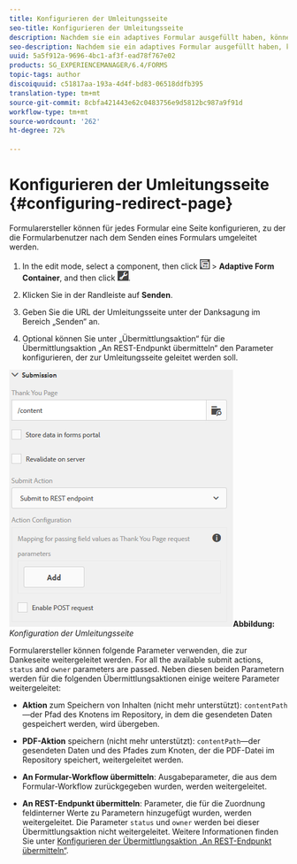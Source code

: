 ```yaml
---
title: Konfigurieren der Umleitungsseite
seo-title: Konfigurieren der Umleitungsseite
description: Nachdem sie ein adaptives Formular ausgefüllt haben, können Benutzer zu einer Webseite umgeleitet werden, die Formularersteller beim Erstellen des Formulars konfigurieren können.
seo-description: Nachdem sie ein adaptives Formular ausgefüllt haben, können Benutzer zu einer Webseite umgeleitet werden, die Formularersteller beim Erstellen des Formulars konfigurieren können.
uuid: 5a5f912a-9696-4bc1-af3f-ead78f767e02
products: SG_EXPERIENCEMANAGER/6.4/FORMS
topic-tags: author
discoiquuid: c51817aa-193a-4d4f-bd83-06518ddfb395
translation-type: tm+mt
source-git-commit: 8cbfa421443e62c0483756e9d5812bc987a9f91d
workflow-type: tm+mt
source-wordcount: '262'
ht-degree: 72%

---
```



# Konfigurieren der Umleitungsseite {#configuring-redirect-page}

Formularersteller können für jedes Formular eine Seite konfigurieren, zu der die Formularbenutzer nach dem Senden eines Formulars umgeleitet werden.

1. In the edit mode, select a component, then click ![field-level](assets/field-level.png) > **Adaptive Form Container**, and then click ![cmppr](assets/cmppr.png).

1. Klicken Sie in der Randleiste auf **Senden**.

1. Geben Sie die URL der Umleitungsseite unter der Danksagung im Bereich „Senden“ an.
1. Optional können Sie unter „Übermittlungsaktion“ für die Übermittlungsaktion „An REST-Endpunkt übermitteln“ den Parameter konfigurieren, der zur Umleitungsseite geleitet werden soll.

![Umleitungsseitenkonfiguration](assets/thank-you-setting-1.png)**Abbildung:** *Konfiguration der Umleitungsseite*

Formularersteller können folgende Parameter verwenden, die zur Dankeseite weitergeleitet werden. For all the available submit actions, `status` and `owner` parameters are passed. Neben diesen beiden Parametern werden für die folgenden Übermittlungsaktionen einige weitere Parameter weitergeleitet:

* **Aktion** zum Speichern von Inhalten (nicht mehr unterstützt): `contentPath`—der Pfad des Knotens im Repository, in dem die gesendeten Daten gespeichert werden, wird übergeben.

* **PDF-Aktion** speichern (nicht mehr unterstützt): `contentPath`—der gesendeten Daten und des Pfades zum Knoten, der die PDF-Datei im Repository speichert, weitergeleitet werden.

* **An Formular-Workflow übermitteln**: Ausgabeparameter, die aus dem Formular-Workflow zurückgegeben wurden, werden weitergeleitet.

* **An REST-Endpunkt übermitteln**: Parameter, die für die Zuordnung feldinterner Werte zu Parametern hinzugefügt wurden, werden weitergeleitet. Die Parameter `status` und `owner` werden bei dieser Übermittlungsaktion nicht weitergeleitet. Weitere Informationen finden Sie unter [Konfigurieren der Übermittlungsaktion „An REST-Endpunkt übermitteln“](/help/forms/using/configuring-submit-actions.md). 

